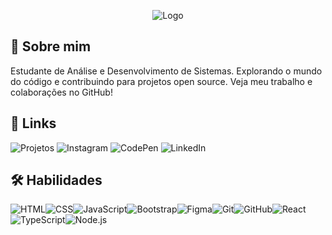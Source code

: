 <p align="center"><img src="https://i.imgur.com/bQ8oOii.png" alt="Logo"></p>

## 🚀 Sobre mim
Estudante de Análise e Desenvolvimento de Sistemas. Explorando o mundo do código e contribuindo para projetos open source. Veja meu trabalho e colaborações no GitHub!

## 🔗 Links
<p align="left">
  <a href="https://www.lcspane.com" target="_blank" style="text-decoration: none;"><img src="https://img.shields.io/badge/Projetos-090909?style=flat&logo=github&logoColor=white" alt="Projetos"></a>
  <a href="https://www.instagram.com/lcspane" target="_blank" style="text-decoration: none;"><img src="https://img.shields.io/badge/Instagram-090909?style=flat&logo=instagram&logoColor=white" alt="Instagram"></a>
  <a href="https://www.x.com/lcspane" target="_blank" style="text-decoration: none;"><img src="https://img.shields.io/badge/Twitter-090909?style=flat&logo=x&logoColor=white" alt="CodePen"></a>
  <a href="https://www.linkedin.com/in/lcspane/" target="_blank" style="text-decoration: none;"><img src="https://img.shields.io/badge/LinkedIn-090909?style=flat&logo=linkedin&logoColor=white" alt="LinkedIn"></a>
</p>

## 🛠 Habilidades
<p align="left" style="display: flex; flex-wrap: wrap;">
  <img src="https://img.shields.io/badge/HTML-E34F26?style=flat&logo=html5&logoColor=white" alt="HTML">
  <img src="https://img.shields.io/badge/CSS-1572B6?style=flat&logo=css3&logoColor=white" alt="CSS">
  <img src="https://img.shields.io/badge/JavaScript-F7DF1E?style=flat&logo=javascript&logoColor=white" alt="JavaScript">
  <img src="https://img.shields.io/badge/Bootstrap-563D7C?style=flat&logo=bootstrap&logoColor=white" alt="Bootstrap">
  <img src="https://img.shields.io/badge/Figma-F24E1E?style=flat&logo=figma&logoColor=white" alt="Figma">
  <img src="https://img.shields.io/badge/Git-F05032?style=flat&logo=git&logoColor=white" alt="Git">
  <img src="https://img.shields.io/badge/GitHub-181717?style=flat&logo=github&logoColor=white" alt="GitHub">
  <img src="https://img.shields.io/badge/React-61DAFB?style=flat&logo=react&logoColor=white" alt="React">
  <img src="https://img.shields.io/badge/TypeScript-3178C6?style=flat&logo=typescript&logoColor=white" alt="TypeScript">
  <img src="https://img.shields.io/badge/Node.js-43853D?style=flat&logo=node.js&logoColor=white" alt="Node.js">
</p>

